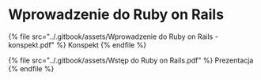 # Wprowadzenie do Ruby on Rails

{% file src="../.gitbook/assets/Wprowadzenie do Ruby on Rails - konspekt.pdf" %}
Konspekt
{% endfile %}

{% file src="../.gitbook/assets/Wstęp do Ruby on Rails.pdf" %}
Prezentacja
{% endfile %}
